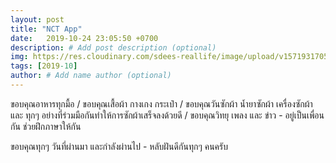 ```yaml
---
layout: post
title: "NCT App"
date:   2019-10-24 23:05:50 +0700
description: # Add post description (optional)
img: https://res.cloudinary.com/sdees-reallife/image/upload/v1571931705/IMG_9365.jpg # Add image post (optional)
tags: [2019-10]
author: # Add name author (optional)
---
```

ขอบคุณอาหารทุกมื้อ / ขอบคุณเสื้อผ้า กางเกง กระเป๋า / ขอบคุณวันซักผ้า น้ำยาซักผ้า เครื่องซักผ้า และ ทุกๆ อย่างที่ร่วมมือกันทำให้การซักผ้าเสร็จลงด้วยดี / ขอบคุณวิทยุ เพลง และ ข่าว - อยู่เป็นเพื่อนกัน ช่วยฝึกภาษาให้กัน

<i class="fa fa-child" style="color:plum"></i>

ขอบคุณทุกๆ วันที่ผ่านมา และกำลังผ่านไป - หลับฝันดีกันทุกๆ คนครับ
